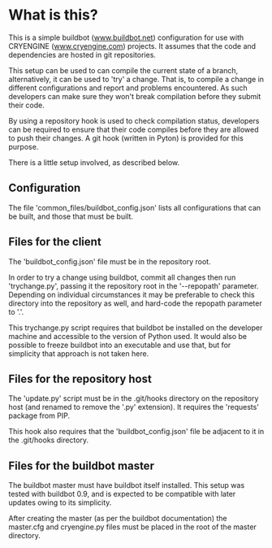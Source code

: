 # What is this?
This is a simple buildbot (www.buildbot.net) configuration for use with CRYENGINE (www.cryengine.com) projects.
It assumes that the code and dependencies are hosted in git repositories.

This setup can be used to can compile the current state of a branch, alternatively, it can be used to 'try' a change.
That is, to compile a change in different configurations and report and problems encountered.
As such developers can make sure they won't break compilation before they submit their code.

By using a repository hook is used to check compilation status, developers can be required to ensure that their code
compiles before they are allowed to push their changes.
A git hook (written in Pyton) is provided for this purpose.

There is a little setup involved, as described below.


## Configuration
The file 'common_files/buildbot_config.json' lists all configurations that can be built, and those that must be built.


## Files for the client
The 'buildbot_config.json' file must be in the repository root.

In order to try a change using buildbot, commit all changes then run 'trychange.py', passing it the repository root
in the '--repopath' parameter.
Depending on individual circumstances it may be preferable to check this directory into the repository as well,
and hard-code the repopath parameter to '.'.

This trychange.py script requires that buildbot be installed on the developer machine and accessible to the version
of Python used. It would also be possible to freeze buildbot into an executable and use that, but for simplicity that
approach is not taken here.


## Files for the repository host
The 'update.py' script must be in the .git/hooks directory on the repository host (and renamed to remove the '.py'
extension). It requires the 'requests' package from PIP.

This hook also requires that the 'buildbot_config.json' file be adjacent to it in the .git/hooks directory.


## Files for the buildbot master
The buildbot master must have buildbot itself installed. This setup was tested with buildbot 0.9, and is expected
to be compatible with later updates owing to its simplicity.

After creating the master (as per the buildbot documentation) the master.cfg and cryengine.py files must be placed
in the root of the master directory.
